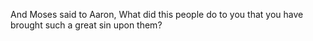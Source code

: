 And Moses said to Aaron, What did this people do to you that you have brought such a great sin upon them?
